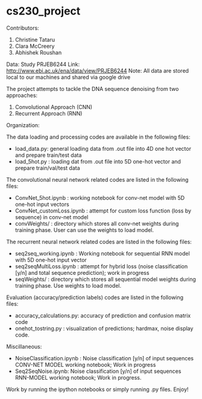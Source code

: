 # cs230_project

Contributors:
1. Christine Tataru
2. Clara McCreery
3. Abhishek Roushan

Data:
Study PRJEB6244
Link: http://www.ebi.ac.uk/ena/data/view/PRJEB6244
Note: All data are stored local to our machines and shared via google drive

The project attempts to tackle the DNA sequence denoising from two approaches:
1. Convolutional Approach (CNN)
2. Recurrent Approach (RNN)

Organization:

The data loading and processing codes are available in the following files:
  - load_data.py: general loading data from .out file into 4D one hot vector and prepare train/test data 
  - load_5hot.py : loading dat from .out file into 5D one-hot vector and prepare train/val/test data
  

The convolutional neural network related codes are listed in the following files:
  - ConvNet_5hot.ipynb : working notebook for conv-net model with 5D one-hot input vectors
  - ConvNet_customLoss.ipynb : attempt for custom loss function (loss by sequence) in conv-net model
  - convWeights/ : directory which stores all conv-net weights during training phase. User can use the weights to load model.
 
The recurrent neural network related codes are listed in the following files:
  - seq2seq_working.ipynb : Working notebook for sequential RNN model with 5D one-hot input vector
  - seq2seqMultiLoss.ipynb : attempt for hybrid loss (noise classification [y/n] and total sequence prediction); work in progress
  - seqWeights/ : directory which stores all sequential model weights during training phase. Use weights to load model.
  
Evaluation (accuracy/prediction labels) codes are listed in the following files:
  - accuracy_calculations.py: accuracy of prediction and confusion matrix code
  - onehot_tostring.py : visualization of predictions; hardmax, noise display code.
  
Miscillaneous:
  - NoiseClassification.ipynb : Noise classification [y/n] of input sequences CONV-NET MODEL working notebook; Work in progress
  - Seq2SeqNoise.ipynb: Noise classification [y/n] of input sequences RNN-MODEL working notebook; Work in progress.
  

Work by running the ipython notebooks or simply running .py files. Enjoy!

  
